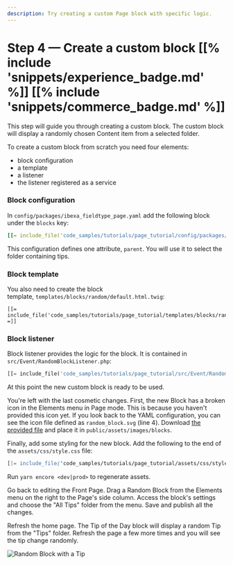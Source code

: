 ```yaml
---
description: Try creating a custom Page block with specific logic.
---
```


# Step 4 — Create a custom block [[% include 'snippets/experience_badge.md' %]] [[% include 'snippets/commerce_badge.md' %]]

This step will guide you through creating a custom block.
The custom block will display a randomly chosen Content item from a selected folder.

To create a custom block from scratch you need four elements:

- block configuration
- a template
- a listener
- the listener registered as a service

### Block configuration

In `config/packages/ibexa_fieldtype_page.yaml` add the following block under the `blocks` key:

``` yaml hl_lines="10"
[[= include_file('code_samples/tutorials/page_tutorial/config/packages/ibexa_fieldtype_page.yaml', 24, 42) =]]
```

This configuration defines one attribute, `parent`. You will use it to select the folder containing tips.

### Block template

You also need to create the block template, `templates/blocks/random/default.html.twig`:

``` html+twig
[[= include_file('code_samples/tutorials/page_tutorial/templates/blocks/random/default.html.twig') =]]
```

### Block listener

Block listener provides the logic for the block. It is contained in `src/Event/RandomBlockListener.php`:

``` php
[[= include_file('code_samples/tutorials/page_tutorial/src/Event/RandomBlockListener.php') =]]
```

At this point the new custom block is ready to be used.

You're left with the last cosmetic changes. First, the new Block has a broken icon in the Elements menu in Page mode.
This is because you haven't provided this icon yet. If you look back to the YAML configuration, you can see the icon file defined as `random_block.svg` (line 4). Download [the provided file](https://github.com/ezsystems/developer-documentation/blob/master/code_samples/tutorials/page_tutorial_starting_point/public/assets/images/blocks/random_block.svg) and place it in `public/assets/images/blocks`.

Finally, add some styling for the new block. Add the following to the end of the `assets/css/style.css` file:

``` css
[[= include_file('code_samples/tutorials/page_tutorial/assets/css/style.css', 208, 228) =]]
```

Run `yarn encore <dev|prod>` to regenerate assets.

Go back to editing the Front Page. Drag a Random Block from the Elements menu on the right to the Page's side column.
Access the block's settings and choose the "All Tips" folder from the menu. Save and publish all the changes.

Refresh the home page. The Tip of the Day block will display a random Tip from the "Tips" folder.
Refresh the page a few more times and you will see the tip change randomly.

![Random Block with a Tip](enterprise_tut_random_block.png "Random Block with a Tip")
